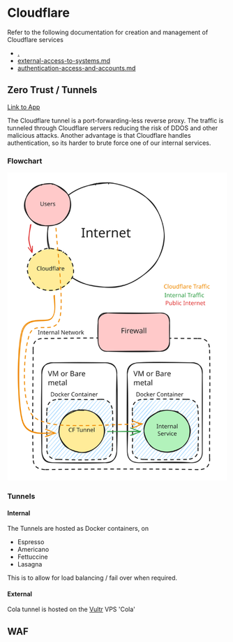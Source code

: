 # Cloudflare

Refer to the following documentation for creation and management of Cloudflare services

* [.](./ "mention")
* [external-access-to-systems.md](../../policies/external-access-to-systems.md "mention")
* [authentication-access-and-accounts.md](../../policies/authentication-access-and-accounts.md "mention")

## Zero Trust / Tunnels

[Link to App](https://www.cloudflare.com/en-au/products/tunnel/)

The Cloudflare tunnel is a port-forwarding-less reverse proxy. The traffic is tunneled through Cloudflare servers reducing the risk of DDOS  and other malicious attacks. Another advantage is that Cloudflare handles authentication, so its harder to brute force one of our internal services.



### Flowchart <a href="#bkmrk-flowchart" id="bkmrk-flowchart"></a>

<img src="../../.gitbook/assets/file.excalidraw (8).svg" alt="" class="gitbook-drawing">

### Tunnels

#### Internal

The Tunnels are hosted as Docker containers, on&#x20;

* Espresso
* Americano
* Fettuccine
* Lasagna

This is to allow for load balancing / fail over when required.

#### External

Cola tunnel is hosted on the [Vultr](../infrastructure/vultr.md) VPS 'Cola'

## WAF

<figure><img src="https://kb.xfgn.dev/uploads/images/gallery/2023-05/scaled-1680-/cloudflare.jpg" alt=""><figcaption></figcaption></figure>
